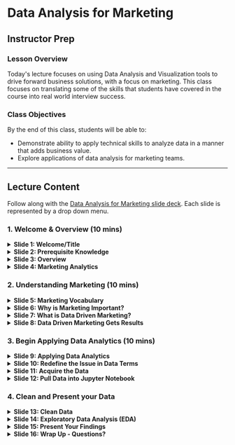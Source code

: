 # Data Analysis for Marketing

## Instructor Prep

### Lesson Overview

Today's lecture focuses on using Data Analysis and Visualization tools to drive forward business solutions, with a focus on marketing. This class focuses on translating some of the skills that students have covered in the course into real world interview success.

### Class Objectives

By the end of this class, students will be able to:

* Demonstrate ability to apply technical skills to analyze data in a manner that adds business value.
* Explore applications of data analysis for marketing teams.

- - -

## Lecture Content

Follow along with the [Data Analysis for Marketing slide deck](https://docs.google.com/presentation/d/1ssuYbYefIcWHKs5XLQj5EXjzneW1OX5ip-VSvgrAvNQ/edit#slide=id.gc6f919934_0_0). Each slide is represented by a drop down menu.

### 1. Welcome & Overview (10 mins)

<details>
   <summary><strong>Slide 1: Welcome/Title</strong></summary>

* Welcome students to todays webinar. Feel free to open up with an icebreaker, such as "Popcorn".

  * To play Popcorn, Introduce yourself to the class, then choose a student to introduce themselves. Have them call on another, and so on until all students have introduced themselves or more than 5 minutes has gone by.

  * One way to encourage engagement is to ask students to name a fun fact along with their introduction, maybe even specify their favorite animal/song/vacation spot? Feel free to add a personal touch.

</details>

<details>
   <summary><strong>Slide 2: Prerequisite Knowledge</strong></summary>

* Before diving into content, let's take this opportunity to see how the class is feeling about each one of the following topics.

* Using fist-to-five, with fist meaning <code>"I'm completely lost - I have no understanding of what's going on or where I am"</code> and five meaning <code>"I AM THE CODE!!"</code> tell me how you feel about:

  * Python
  * Linear Regression
  * Data Cleaning
  * Exploratory Data Analysis (EDA)

* Encourage students who are less confident about their skill levels to participate in office hours. Use this opportunity to remind them that tutoring is also included with the Boot Camp.

</details>

<details>
   <summary><strong>Slide 3: Overview</strong></summary>
  
* Today we will be learning how to apply some of our newfound Data Analysis and Visualization skills to drive forward business solutions.

* This lecture will primarily focus on how we can use Data to support a Marketing team.

* It is highly likely that when you interview for real world Data jobs, that you will be asked to develop on-the-fly solutions to practical business problems.

* The ability to demonstrate the application of technical skills to answer business and marketing questions could be the key to a successful interview and a new career.

</details>

<details>
   <summary><strong>Slide 4: Marketing Analytics</strong></summary>

* Encourage students that enjoy the content of this lecture to look into Marketing Analytics as a potential future career move.

* Many of the skills learned in this course translate directly to the role of a Marketing Analyst. Applicable skills include:

  * Data Visualization
  * Data Queries
  * Creating Stories from Data
  * Deriving Data-Driven Insights
  * Coding
  * Analytics Tools

</details>

### 2. Understanding Marketing (10 mins)

<details>
   <summary><strong>Slide 5: Marketing Vocabulary</strong></summary>

* In order for students to fully grasp the concepts of todays lecture and to prepare them to speak the lingo if they find themselves preparing data for a marketing department, it is important to cover a few key vocabulary terms.

* Share [marketing_vocab.pdf](./marketing_vocab.pdf) with class as reference material. Open link on screen and highlight some key terms

</details>

<details>
   <summary><strong>Slide 6: Why is Marketing Important?</strong></summary>

* It can be argued that Marketing is the single most important factor in determining whether or not a business will succeed.

* Marketing departments buy ads, write copy, bid on keywords, organize events, and identify target demographics to market to.

* In other words, they are responsible for engagement strategies and maintainining relationships with their audience.

</details>

<details>
   <summary><strong>Slide 7: What is Data Driven Marketing?</strong></summary>

* Data Driven Marketing is the process of using available data to gain industry and performance insights, in turn allowing the business to make more informed marketing decisions.

* Run class through the four part process listed in the chart and ask students if they can relate this process to the processes that they've covered in class

* Use the following as some potential examples of marketing problems that require Data Driven solutions:

  * "Some of our KPIs seems to be decreasing, could you help us determine what may be leading to this sudden decline in performance?"
  * "Could you gather data to help us determine which marketing efforts are driving the highest amount of conversions?"

* Make sure to highlight this potential issue, as it will be followed up in the next section:

  * “Our CPA is pretty high and we want to invest in clients with the highest Lifetime value. Can you help us?”

</details>

<details>
   <summary><strong>Slide 8: Data Driven Marketing Gets Results</strong></summary>

* Data Driven Marketing has completely reshaped the way that companies engage with customers, design marketing campaigns, and determine which assets are critical and worth continuing to expense.

  * Explain that DDM has been shown to improve Efficiency, Engagement, and Performance when applied to marketing strategy.

* There are many inspiring statistics to vouch for the relevance and importance of DDM. Let's take some time to highlight a few of the best:

  * Companies that utilize DDM are 6 times more likely to be profitable.
  * Businesses with data-driven strategies have five to eight times as much ROI.
  * 40% of brands plan to expand their DDM budgets.
  * Marketers that exceeded revenue goals used Data Driven Personalization 83% of the time.
  * 64% of marketing executives "strongly agree" that DDM is crucial to business.

</details>

### 3. Begin Applying Data Analytics (10 mins)

<details>
   <summary><strong>Slide 9: Applying Data Analytics</strong></summary>

* The first step in solving any problem is to rephrase it in terminology that works for you. Let's use this question from earlier for example:

  * “Our CPA is pretty high and we want to only invest in clients with the highest LTV. Can you help us?”

* Let's remove all irrelevant content so that we can focus on what data we actually need to be gathering.

* How could we re-phrase this question in Data terms?

  * “What traits do customers with high LTV share?”

</details>

<details>
   <summary><strong>Slide 10: Redefine the Issue in Data Terms</strong></summary>

* The first step in solving any problem is to rephrase it in terminology that works for you. Let's use this question from earlier for example:

  * “Our CPA is pretty high and we want to only invest in clients with the highest LTV. Can you help us?”

* Let's remove all irrelevant content so that we can focus on what data we actually need to be gathering.

* How could we re-phrase this question in Data terms?

  * “What traits do customers with high LTV share?”

</details>

<details>
   <summary><strong>Slide 11: Acquire the Data</strong></summary>

* The best place to start in this case is probably to ask marketing where they store data.

  * Let's imagine for this example that they use SalesForce and for some reason you can’t access it.

  * No problem! Have them
run a fresh report and send over a <code>.csv</code> file.

</details>

<details>
   <summary><strong>Slide 12: Pull Data into Jupyter Notebook</strong></summary>

* Let's use some Python to import our CSV file into a Jupyter Notebook:

  * 

</details>

### 4. Clean and Present your Data

<details>
   <summary><strong>Slide 13: Clean Data</strong></summary>

* **Ask the Class:** What should we do if 5 of 1,000,000 records are missing age, but we suspect that Age is relevant to CLTV?
  * **Answer:** A quantity this small shouldn't matter enough to throw off such a large sample size. If age is relevant, it is probably best to just throw away these five outliders.
  * We definitely don't want to remove columns that have relevant data.
  * If 50% of data was missing age, we would keep all of those clients' data without the age column, to prevent from losing such a huge amount of Data.

</details>

<details>
   <summary><strong>Slide 14: Exploratory Data Analysis (EDA)</strong></summary>

* Let's use some more Python code to plot our data and analyze CLTV against each other factor listed in the CSV.

* Our goal is to use regression analysis to look for the strongest correlations between our various criteria and CLTV.

</details>

<details>
   <summary><strong>Slide 15: Present Your Findings</strong></summary>

* Consider employer needs when assembling a presentation from your findings.

  * What are the real problems facing marketing teams?

  * Are they worried about lifetime value, or value in the next year?

* Make it your goal to always exceed employer expectations and go the extra step.

  * Perhaps in your Analysis you stumble upon information that you know could be highly valuable to your company. Don't hesitate to include it just because it isn't specifically what you are solving for!

</details>

<details>
   <summary><strong>Slide 16: Wrap Up - Questions?</strong></summary>

* Thank the class for their time and participation.

* If time permits, be sure to allow the class time to ask any lingering questions that they may have. If answers will be too lengthy, refer the student to office hours.

</details>